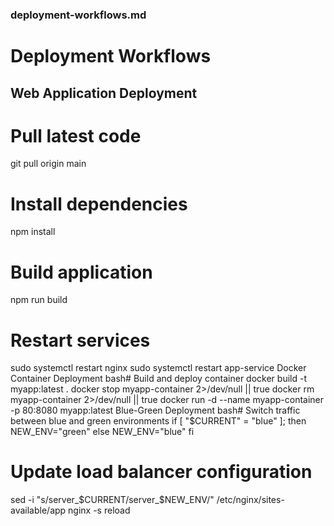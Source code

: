 ### deployment-workflows.md
  
# Deployment Workflows

## Web Application Deployment
 
# Pull latest code
git pull origin main

# Install dependencies
npm install

# Build application
npm run build

# Restart services
sudo systemctl restart nginx
sudo systemctl restart app-service
Docker Container Deployment
bash# Build and deploy container
docker build -t myapp:latest .
docker stop myapp-container 2>/dev/null || true
docker rm myapp-container 2>/dev/null || true
docker run -d --name myapp-container -p 80:8080 myapp:latest
Blue-Green Deployment
bash# Switch traffic between blue and green environments
if [ "$CURRENT" = "blue" ]; then
    NEW_ENV="green"
else
    NEW_ENV="blue"
fi

# Update load balancer configuration
sed -i "s/server_$CURRENT/server_$NEW_ENV/" /etc/nginx/sites-available/app
nginx -s reload
